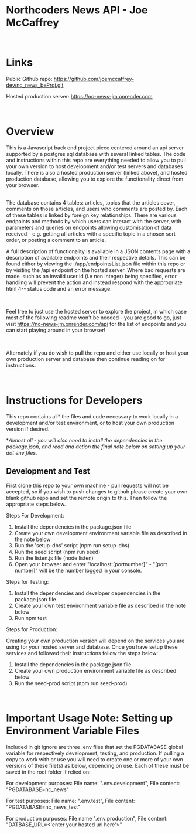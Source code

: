 # Northcoders News API - Joe McCaffrey


<br>


# Links
Public Github repo: https://github.com/joemccaffrey-dev/nc_news_beProj.git

Hosted production server: https://nc-news-jm.onrender.com 

<br>

# Overview
This is a Javascript back end project piece centered around an api server supported by a postgres sql database with several linked tables.  The code and instructions within this repo are everything needed to allow you to pull your own version to host development and/or test servers and databases locally.  There is also a hosted production server (linked above), and hosted production database, allowing you to explore the functionality direct from your browser.

<br>
The database contains 4 tables: articles, topics that the articles cover, comments on those articles, and users who comments are posted by.  Each of these tables is linked by foreign key relationships.  There are various endpoints and methods by which users can interact with the server, with parameters and queries on endpoints allowing customisation of data received - 
e.g. getting all articles with a specific topic in a chosen sort order, or posting a comment to an article.  


<br>

A full description of functionality is available in a JSON contents page with a description of available endpoints and their respective details.  This can be found either by viewing the ./app/endpointsList.json file within this repo or by visiting the /api endpoint on the hosted server.  Where bad requests are made, such as an invalid user id (i.e non integer) being specified, error handling will prevent the action and instead respond with the appropriate html 4-- status code and an error message.

<br>

Feel free to just use the hosted server to explore the project, in which case most of the following readme won't be needed - you are good to go, just visit https://nc-news-jm.onrender.com/api for the list of endpoints and you can start playing around in your browser!

<br>

Alternately if you do wish to pull the repo and either use locally or host your own production server and database then continue reading on for instructions.  


<br>

# Instructions for Developers

This repo contains all* the files and code necessary to work locally in a development and/or test environment, or to host your own production version if desired. 

**Almost all - you will also need to install the dependencies in the package.json, and read and action the final note below on setting up your dot env files.*

## Development and Test
First clone this repo to your own machine - pull requests will not be accepted, so if you wish to push changes to github please create your own blank github repo and set the remote origin to this.  Then follow the appropriate steps below.

Steps For Development:
1. Install the dependencies in the package.json file
2. Create your own development environment variable file as described in the note below 
3. Run the 'setup-dbs' script (npm run setup-dbs)
4. Run the seed script (npm run seed)
5. Run the listen.js file (node listen)
6. Open your browser and enter "localhost:[portnumber]" - "[port number]" will be the number logged in your console.

Steps for Testing:
1. Install the dependencies and developer dependencies in the package.json file
2. Create your own test environment variable file as described in the note below
3. Run npm test


Steps for Production:

Creating your own production version will depend on the services you are using for your hosted server and database.  Once you have setup these services and followed their instructions follow the steps below:
1. Install the dependencies in the package.json file
2. Create your own production environment variable file as described below
3. Run the seed-prod script (npm run seed-prod)


<br>

# Important Usage Note: Setting up Environment Variable Files
Included in git ignore are three .env files that set the PGDATABASE global variable for respectively development, testing, and production.  If pulling a copy to work with or use you will need to create one or more of your own versions of these file(s) as below, depending on use.  Each of these must be saved in the root folder if relied on:

For development purposes:
File name: ".env.development", File content: "PGDATABASE=nc_news"

For test purposes:
File name: ".env.test", File content: "PGDATABASE=nc_news_test"

For production purposes:
File name ".env.production", File content: "DATBASE_URL=<'enter your hosted url here'>"

